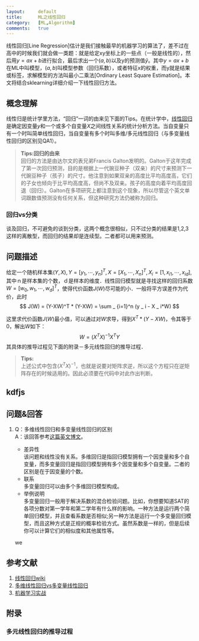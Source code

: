 ```yaml
---
layout:		default
title:		ML之线性回归
category:	[ML,Algorithm]
comments:	true
---
```

线性回归[Line Regression]估计是我们接触最早的机器学习的算法了，差不过在高中的时候我们就会做一类题：就是给定xy坐标上的一些点（一般是线性的），然后用$y=ax+b$进行拟合，最后求出一个$(a,b)$以及y的预测值$\hat{y}$。其中$y=ax+b$在ML中叫模型，$(a,b)$叫模型参数（回归系数），或者特征x的权重，而y就是结果或标签，求解模型的方法叫最小二乘法[Ordinary Least Square Estimation]。本文将结合sklearning详细介绍一下线性回归方法。


## 概念理解
线性归是统计学里方法，“回归”一词的由来见下面的Tips。在统计学中，[线性回归][wiki_line_regression]是确定因变量$y$和一个或多个自变量$X$之间线性关系的统计分析方法。当自变量只有一个时叫简单线性回归，当自变量有多个时叫多维/多元线性回归（与多变量线性回归的区别见QA1）。

> **Tips:回归的由来**  
> 回归的方法是由达尔文的表兄弟Francis Galton发明的。Galton于这年完成了第一次回归预测，目的是根据上一代豌豆种子（双亲）的尺寸来预测下一代豌豆种子（孩子）的尺寸。他注意到如果双亲的高度比平均高度高，它们的子女也倾向于比平均高度高，但尚不及双亲。孩子的高度向着平均高度回退（回归）。Galton在多项研究上都注意到这个现象，所以尽管这个英文单词跟数值预测没有任何关系，但这种研究方法仍被称为回归。


### 回归vs分类
谈及回归，不可避免的谈到分类，这两个概念很相似，只不过分类的结果是1,2,3这样的离散型，而回归的结果却是连续型。二者都可以用来预测。

## 问题描述
给定一个随机样本集$(Y,X), Y=[y _ 1,\cdots,y _ n]^T, X=[X _ 1,\cdots,X _ n]^T,X _ i=[1,x _ {i1},\cdots,x _ {id}]$,其中ｎ是样本集的个数，ｄ是样本的维度．线性回归模型就是寻找这样的回归系数$W=[w _ 0,w _ 1,\cdots,w _d]^T$，使得代价函数$J(W)$尽可能的小．一般将平方误差作为代价，此时
$$
J(W)  =  (Y-XW)^T * (Y-XW)
      =  \sum _ {i=1}^n (y _ i - X _ i*W)
$$

这里求代价函数$J(W)$最小值，可以通过对$W$求导，得到$X^T*(Y-XW)$，令其等于0，解出$W$如下：
$$
W=(X^T X)^{-1} X^T Y
$$
其具体的推导过程见下面的附录－多元线性回归的推导过程．
> **Tips:**  
> 上述公式中包含$(X^T X)^{-1}$，也就是说要对矩阵求逆，所以这个方程只在逆矩阵存在的时候适用的。因此必须要在代码中对此作出判断。
>




## kdfjs 


## 问题&回答
1. Q：多维线性回归和多变量线性回归的区别  
A：该回答参考[这篇英文博文][multiple_vs_multivariate]。  
    * 差异性  
    该问题和线性没有关系。多维回归是指回归模型拥有一个因变量和多个自变量，而多变量回归是指回归模型拥有多个因变量和多个自变量。二者的区别是在于因变量的个数。
    * 联系  
    多变量回归可以由多个多维回归模型构成。
    * 举例说明  
    多变量回归一般用于解决系数的混合检验问题。比如，你想要知道SAT的各项分数对第一学年和第二学年有什么样的影响。一种方法是运行两个简单回归模型，并且查看系数是否相似;另一种方法是运行一个多变量回归模型，而且这种方式是正规的概率检验方式。虽然系数是一样的，但是后续你可以计算它们的相似度和其他属性等。

    we
## 参考文献
1. [线性回归wiki][wiki_line_regression]
2. [多维线性回归vs多变量线性回归][multiple_vs_multivariate]
1. [机器学习实战][meachine_learning_70]

[wiki_line_regression]:  https://en.wikipedia.org/wiki/Linear_regression
[multiple_vs_multivariate]:  http://www.answers.com/Q/What_is_difference_between_multivariate_regression_and_multipal_regression
[meachine_learning_70]:  http://share.weiyun.com/f33d5770eba223764845beddf0d6bc09


## 附录
### 多元线性回归的推导过程

